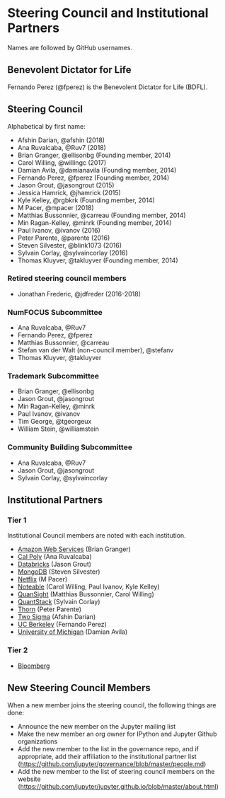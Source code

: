 # Steering Council and Institutional Partners

Names are followed by GitHub usernames.

## Benevolent Dictator for Life

Fernando Perez (@fperez) is the Benevolent Dictator for Life (BDFL).

## Steering Council

Alphabetical by first name:

- Afshin Darian, @afshin (2018)
- Ana Ruvalcaba, @Ruv7 (2018)
- Brian Granger, @ellisonbg (Founding member, 2014)
- Carol Willing, @willingc (2017)
- Damian Avila, @damianavila (Founding member, 2014)
- Fernando Perez, @fperez (Founding member, 2014)
- Jason Grout, @jasongrout (2015)
- Jessica Hamrick, @jhamrick (2015)
- Kyle Kelley, @rgbkrk (Founding member, 2014)
- M Pacer, @mpacer (2018)
- Matthias Bussonnier, @carreau (Founding member, 2014)
- Min Ragan-Kelley, @minrk (Founding member, 2014)
- Paul Ivanov, @ivanov (2016)
- Peter Parente, @parente (2016)
- Steven Silvester, @blink1073 (2016)
- Sylvain Corlay, @sylvaincorlay (2016)
- Thomas Kluyver, @takluyver (Founding member, 2014)

### Retired steering council members

- Jonathan Frederic, @jdfreder (2016-2018)

### NumFOCUS Subcommittee

- Ana Ruvalcaba, @Ruv7
- Fernando Perez, @fperez
- Matthias Bussonnier, @carreau
- Stefan van der Walt (non-council member), @stefanv
- Thomas Kluyver, @takluyver


### Trademark Subcommittee

- Brian Granger, @ellisonbg
- Jason Grout, @jasongrout
- Min Ragan-Kelley, @minrk
- Paul Ivanov, @ivanov
- Tim George, @tgeorgeux
- William Stein, @williamstein

### Community Building Subcommittee

- Ana Ruvalcaba, @Ruv7
- Jason Grout, @jasongrout
- Sylvain Corlay, @sylvaincorlay

## Institutional Partners

### Tier 1

Institutional Council members are noted with each institution.


- [Amazon Web Services](https://aws.amazon.com/) (Brian Granger)
- [Cal Poly](https://www.calpoly.edu/) (Ana Ruvalcaba)
- [Databricks](https://databricks.com/) (Jason Grout)
- [MongoDB](https://www.mongodb.com/) (Steven Silvester)
- [Netflix](https://www.netflix.com/) (M Pacer)
- [Noteable](https://noteable.io/) (Carol Willing, Paul Ivanov, Kyle Kelley)
- [QuanSight](https://www.quansight.com/) (Matthias Bussonnier, Carol Willing)
- [QuantStack](http://quantstack.net/) (Sylvain Corlay)
- [Thorn](https://thorn.org/) (Peter Parente)
- [Two Sigma](https://www.twosigma.com/) (Afshin Darian)
- [UC Berkeley](https://www.berkeley.edu/) (Fernando Perez)
- [University of Michigan](https://www.si.umich.edu/) (Damian Avila)

### Tier 2

- [Bloomberg](https://www.bloomberg.com/)

## New Steering Council Members

When a new member joins the steering council, the following things are done:
- Announce the new member on the Jupyter mailing list
- Make the new member an org owner for IPython and Jupyter Github organizations
- Add the new member to the list in the governance repo, and if appropriate, add their affiliation to the institutional partner list (https://github.com/jupyter/governance/blob/master/people.md)
- Add the new member to the list of steering council members on the website (https://github.com/jupyter/jupyter.github.io/blob/master/about.html)


